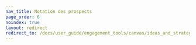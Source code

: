 ```yaml
---
nav_title: Notation des prospects
page_order: 6
noindex: true
layout: redirect
redirect_to: /docs/user_guide/engagement_tools/canvas/ideas_and_strategies/lead_scoring/
---
```

